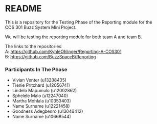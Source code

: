# README #

This is a repository for the Testing Phase of the Reporting module for the <br />
COS 301 Buzz System Mini Project. <br />

We will be testing the reporting module for both team A and team B. <br />

The links to the repositories: <br />
A: https://github.com/KyhleOhlinger/Reporting-A-COS301 <br />
B: https://github.com/BuzzSpaceB/Reporting <br />

### Participants In The Phase ###

* 	Vivian Venter 		(u13238435)
*	Tienie Pritchard 		(u12056741)
*	Lindelo Mapumulo		(u12002862)
*	Sphelele Malo		(u12247040)
*	Martha Mohlala 		(u10353403)
*	Name Surname		(u12221458)
*	Goodness Adegbenro	(u13046412)
*	Name Surname		(u10668544)
